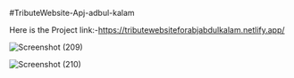 #TributeWebsite-Apj-adbul-kalam

Here is the Project link:-https://tributewebsiteforabjabdulkalam.netlify.app/

![Screenshot (209)](https://github.com/harshsinghmumbai/TributeWebsite-Apj-adbul-kalam/assets/145204222/890bab83-7e67-4e9e-814b-85872e1ece38)

![Screenshot (210)](https://github.com/harshsinghmumbai/TributeWebsite-Apj-adbul-kalam/assets/145204222/3c8ad570-76c6-4a5a-b988-a54295595abc)
